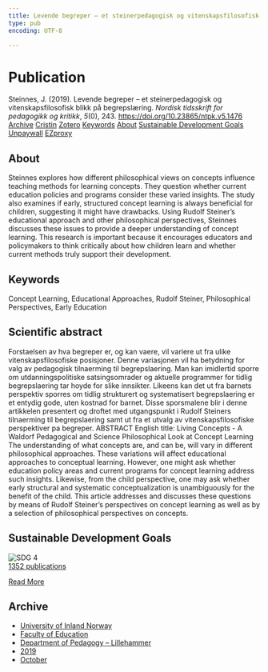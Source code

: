 ```yaml
---
title: Levende begreper – et steinerpedagogisk og vitenskapsfilosofisk blikk på begrepslæring
type: pub
encoding: UTF-8

---
```

<h1>Publication</h1>
<article id="csl-bib-container-97N35TC7" class="csl-bib-container">
  <div class="csl-bib-body"> <div class="csl-entry">Steinnes, J. (2019). Levende begreper – et steinerpedagogisk og vitenskapsfilosofisk blikk på begrepslæring. <i>Nordisk tidsskrift for pedagogikk og kritikk</i>, <i>5</i>(0), 243. <a href="https://doi.org/10.23865/ntpk.v5.1476">https://doi.org/10.23865/ntpk.v5.1476</a></div> </div>
  <div class="csl-bib-buttons">
    <a href="#taxonomy-article-97N35TC7" alt="archive" class="csl-bib-button">Archive</a>
    <a href="https://app.cristin.no/results/show.jsf?id=1737909" alt="Cristin" class="csl-bib-button">Cristin</a>
    <a href="http://zotero.org/groups/5881554/items/97N35TC7" alt="Zotero" class="csl-bib-button">Zotero</a>
    <a href="#keywords-article-97N35TC7" alt="keywords" class="csl-bib-button">Keywords</a>
    <a href="#about-article-97N35TC7" alt="about_pub" class="csl-bib-button">About</a>
    <a href="#sdg-article-97N35TC7" alt="sdg" class="csl-bib-button">Sustainable Development Goals</a>
    <a href="https://pedagogikkogkritikk.no/index.php/ntpk/article/download/1476/3521" alt="Unpaywall" class="csl-bib-button">Unpaywall</a>
    <a href="https://pedagogikkogkritikk.no/index.php/ntpk/article/download/1476/3521" alt="EZproxy" class="csl-bib-button">EZproxy</a>
  </div>
  <div id="csl-bib-meta-container-97N35TC7"></div>
</article>
<div id="csl-bib-meta-97N35TC7" class="csl-bib-meta">
  <article id="about-article-97N35TC7" class="about_pub-article">
    <h1>About</h1>
    Steinnes explores how different philosophical views on concepts influence teaching methods for learning concepts. They question whether current education policies and programs consider these varied insights. The study also examines if early, structured concept learning is always beneficial for children, suggesting it might have drawbacks. Using Rudolf Steiner’s educational approach and other philosophical perspectives, Steinnes discusses these issues to provide a deeper understanding of concept learning. This research is important because it encourages educators and policymakers to think critically about how children learn and whether current methods truly support their development.
  </article>
  <article id="keywords-article-97N35TC7" class="keywords-article">
    <h1>Keywords</h1>
    Concept Learning, Educational Approaches, Rudolf Steiner, Philosophical Perspectives, Early Education
  </article>
  <article id="abstract-article-97N35TC7" class="abstract-article">
    <h1>Scientific abstract</h1>
    Forstaelsen av hva begreper er, og kan vaere, vil variere ut fra ulike vitenskapsfilosofiske posisjoner. Denne variasjonen vil ha betydning for valg av pedagogisk tilnaerming til begrepslaering. Man kan imidlertid sporre om utdanningspolitiske satsingsomrader og aktuelle programmer for tidlig begrepslaering tar hoyde for slike innsikter. Likeens kan det ut fra barnets perspektiv sporres om tidlig strukturert og systematisert begrepslaering er et entydig gode, uten kostnad for barnet. Disse sporsmalene blir i denne artikkelen presentert og droftet med utgangspunkt i Rudolf Steiners tilnaerming til begrepslaering samt ut fra et utvalg av vitenskapsfilosofiske perspektiver pa begreper. ABSTRACT English title: Living Concepts - A Waldorf Pedagogical and Science Philosophical Look at Concept Learning The understanding of what concepts are, and can be, will vary in different philosophical approaches. These variations will affect educational approaches to conceptual learning. However, one might ask whether education policy areas and current programs for concept learning address such insights. Likewise, from the child perspective, one may ask whether early structural and systematic conceptualization is unambiguously for the benefit of the child. This article addresses and discusses these questions by means of Rudolf Steiner’s perspectives on concept learning as well as by a selection of philosophical perspectives on concepts.
  </article>
  <article id="sdg-article-97N35TC7" class="sdg-article">
    <h1>Sustainable Development Goals</h1>
    <div class="sdg-container"><div id="sdg4" class="sdg">
        <img src="{{< params subfolder >}}images/sdg/sdg04_en.png" class="image" alt="SDG 4">
        <div class="sdg-overlay">
          <a href="/en/archive/?key=?sdg=4#archive" class="sdg-publication-count"><span>1352</span> publications</a>
          <p><a href="https://sdgs.un.org/goals/goal4" class="sdg-read-more">Read More</a></p>
        </div>
      </div></div>
  </article>
  <article id="taxonomy-article-97N35TC7" class="taxonomy-article">
    <h1>Archive</h1>
    <ul>
      <li>
        <a href="/en/archive/?key=3DCRN523">University of Inland Norway</a>
      </li>
      <li>
        <a href="/en/archive/?key=WYNZA47F">Faculty of Education</a>
      </li>
      <li>
        <a href="/en/archive/?key=L8MA547R">Department of Pedagogy – Lillehammer</a>
      </li>
      <li>
        <a href="/en/archive/?key=GVCKFHWP">2019</a>
      </li>
      <li>
        <a href="/en/archive/?key=4TPVM73B">October</a>
      </li>
    </ul>
  </article>
</div>
